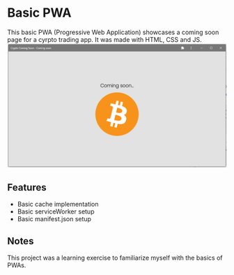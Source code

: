 # Basic PWA 
This basic PWA (Progressive Web Application) showcases a coming soon page for a cyrpto trading app. It was made with HTML, CSS and JS.
![Basic PWA Screenshot](./images/basic-pwa-screenshot.png)

## Features
- Basic cache implementation 
- Basic serviceWorker setup
- Basic manifest.json setup

## Notes
This project was a learning exercise to familiarize myself with the basics of PWAs.
